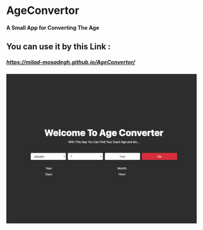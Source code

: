 # AgeConvertor
#### A Small App for Converting The Age
## You can use it by this Link :
##### https://milad-mosadegh.github.io/AgeConvertor/

![](readImage/1.png)
